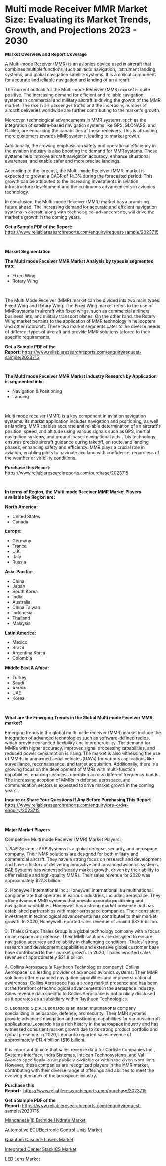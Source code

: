 <p><h1>Multi mode Receiver MMR Market Size: Evaluating its Market Trends, Growth, and Projections 2023 - 2030</h1></p><p><strong>Market Overview and Report Coverage</strong></p>
<p><p>A Multi-mode Receiver (MMR) is an avionics device used in aircraft that combines multiple functions, such as radio navigation, instrument landing systems, and global navigation satellite systems. It is a critical component for accurate and reliable navigation and landing of an aircraft.</p><p>The current outlook for the Multi-mode Receiver (MMR) market is quite positive. The increasing demand for efficient and reliable navigation systems in commercial and military aircraft is driving the growth of the MMR market. The rise in air passenger traffic and the increasing number of aircraft deliveries worldwide are further contributing to the market's growth.</p><p>Moreover, technological advancements in MMR systems, such as the integration of satellite-based navigation systems like GPS, GLONASS, and Galileo, are enhancing the capabilities of these receivers. This is attracting more customers towards MMR systems, leading to market growth.</p><p>Additionally, the growing emphasis on safety and operational efficiency in the aviation industry is also boosting the demand for MMR systems. These systems help improve aircraft navigation accuracy, enhance situational awareness, and enable safer and more precise landings.</p><p>According to the forecast, the Multi-mode Receiver (MMR) market is expected to grow at a CAGR of 14.3% during the forecasted period. This growth can be attributed to the increasing investments in aviation infrastructure development and the continuous advancements in avionics technology.</p><p>In conclusion, the Multi-mode Receiver (MMR) market has a promising future ahead. The increasing demand for accurate and efficient navigation systems in aircraft, along with technological advancements, will drive the market's growth in the coming years.</p></p>
<p><strong>Get a Sample PDF of the Report:</strong> <a href="https://www.reliableresearchreports.com/enquiry/request-sample/2023715">https://www.reliableresearchreports.com/enquiry/request-sample/2023715</a></p>
<p>&nbsp;</p>
<p><strong>Market Segmentation</strong></p>
<p><strong>The Multi mode Receiver MMR Market Analysis by types is segmented into:</strong></p>
<p><ul><li>Fixed Wing</li><li>Rotary Wing</li></ul></p>
<p>&nbsp;</p>
<p><p>The Multi Mode Receiver (MMR) market can be divided into two main types: Fixed Wing and Rotary Wing. The Fixed Wing market refers to the use of MMR systems in aircraft with fixed wings, such as commercial airliners, business jets, and military transport planes. On the other hand, the Rotary Wing market pertains to the application of MMR technology in helicopters and other rotorcraft. These two market segments cater to the diverse needs of different types of aircraft and provide MMR solutions tailored to their specific requirements.</p></p>
<p><strong>Get a Sample PDF of the Report:</strong>&nbsp;<a href="https://www.reliableresearchreports.com/enquiry/request-sample/2023715">https://www.reliableresearchreports.com/enquiry/request-sample/2023715</a></p>
<p>&nbsp;</p>
<p><strong>The Multi mode Receiver MMR Market Industry Research by Application is segmented into:</strong></p>
<p><ul><li>Navigation & Positioning</li><li>Landing</li></ul></p>
<p>&nbsp;</p>
<p><p>Multi mode receiver (MMR) is a key component in aviation navigation systems. Its market application includes navigation and positioning, as well as landing. MMR enables accurate and reliable determination of an aircraft's position, speed, and altitude using various signals such as GPS, inertial navigation systems, and ground-based navigational aids. This technology ensures precise aircraft guidance during takeoff, en route, and landing phases, enhancing safety and efficiency. MMR plays a crucial role in aviation, enabling pilots to navigate and land with confidence, regardless of the weather or visibility conditions.</p></p>
<p><strong>Purchase this Report:</strong>&nbsp; <a href="https://www.reliableresearchreports.com/purchase/2023715">https://www.reliableresearchreports.com/purchase/2023715</a></p>
<p>&nbsp;</p>
<p><strong>In terms of Region, the Multi mode Receiver MMR Market Players available by Region are:</strong></p>
<p>
    <p> <strong> North America: </strong>
        <ul>
            <li>United States</li>
            <li>Canada</li>
        </ul>
        </p> 
    <p> <strong> Europe: </strong>
        <ul>
            <li>Germany</li>
            <li>France</li>
            <li>U.K.</li>
            <li>Italy</li>
            <li>Russia</li>
        </ul>
        </p> 
    <p> <strong> Asia-Pacific: </strong>
        <ul>
            <li>China</li>
            <li>Japan</li>
            <li>South Korea</li>
            <li>India</li>
            <li>Australia</li>
            <li>China Taiwan</li>
            <li>Indonesia</li>
            <li>Thailand</li>
            <li>Malaysia</li>
        </ul>
        </p> 
    <p> <strong> Latin America: </strong>
        <ul>
            <li>Mexico</li>
            <li>Brazil</li>
            <li>Argentina Korea</li>
            <li>Colombia</li>
        </ul>
        </p> 
    <p> <strong> Middle East & Africa: </strong>
        <ul>
            <li>Turkey</li>
            <li>Saudi</li>
            <li>Arabia</li>
            <li>UAE</li>
            <li>Korea</li>
        </ul>
    </p>
    </p>
<p>&nbsp;</p>
<p><strong>What are the Emerging Trends in the Global Multi mode Receiver MMR market?</strong></p>
<p><p>Emerging trends in the global multi mode receiver (MMR) market include the integration of advanced technologies such as software-defined radios, which provide enhanced flexibility and interoperability. The demand for MMRs with higher accuracy, improved signal processing capabilities, and reduced power consumption is rising. The market is also witnessing the use of MMRs in unmanned aerial vehicles (UAVs) for various applications like surveillance, reconnaissance, and target acquisition. Additionally, there is a growing focus on the development of MMRs with multi-function capabilities, enabling seamless operation across different frequency bands. The increasing adoption of MMRs in defense, aerospace, and communication sectors is expected to drive market growth in the coming years.</p></p>
<p><strong>Inquire or Share Your Questions If Any Before Purchasing This Report</strong>- <a href="https://www.reliableresearchreports.com/enquiry/pre-order-enquiry/2023715">https://www.reliableresearchreports.com/enquiry/pre-order-enquiry/2023715</a></p>
<p>&nbsp;</p>
<p><strong>Major Market Players</strong></p>
<p><p>Competitive Multi mode Receiver (MMR) Market Players:</p><p>1. BAE Systems: BAE Systems is a global defense, security, and aerospace company. Their MMR solutions are designed for both military and commercial aircraft. They have a strong focus on research and development and have a history of delivering innovative and advanced avionics systems. BAE Systems has witnessed steady market growth, driven by their ability to offer reliable and high-quality MMRs. Their sales revenue for 2020 was approximately $22.3 billion.</p><p>2. Honeywell International Inc.: Honeywell International is a multinational conglomerate that operates in various industries, including aerospace. They offer advanced MMR systems that provide accurate positioning and navigation capabilities. Honeywell has a strong market presence and has established partnerships with major aerospace companies. Their consistent investment in technological advancements has contributed to their market growth. In 2020, Honeywell reported sales revenue of around $32.6 billion.</p><p>3. Thales Group: Thales Group is a global technology company with a focus on aerospace and defense. Their MMR solutions are designed to ensure navigation accuracy and reliability in challenging conditions. Thales' strong research and development capabilities and extensive global customer base have contributed to their market growth. In 2020, Thales reported sales revenue of approximately $21.8 billion.</p><p>4. Collins Aerospace (a Raytheon Technologies company): Collins Aerospace is a leading provider of advanced avionics systems. Their MMR solutions offer enhanced navigation capabilities and improve situational awareness. Collins Aerospace has a strong market presence and has been at the forefront of technological advancements in the aerospace industry. Sales revenue data specific to Collins Aerospace is not publicly disclosed as it operates as a subsidiary within Raytheon Technologies.</p><p>5. Leonardo S.p.A.: Leonardo is an Italian multinational company specializing in aerospace, defense, and security. Their MMR systems provide advanced navigation and positioning capabilities for various aircraft applications. Leonardo has a rich history in the aerospace industry and has witnessed consistent market growth due to its strong product portfolio and global presence. In 2020, Leonardo reported sales revenue of approximately €13.4 billion ($16 billion).</p><p>It is important to note that sales revenue data for Carlisle Companies Inc., Systems Interface, Indra Sistemas, Intelcan Technosystems, and Val Avonics specifically is not publicly available or within the given word limit. However, these companies are recognized players in the MMR market, contributing with their diverse range of offerings and abilities to meet the evolving demands of the aerospace industry.</p></p>
<p><strong>Purchase this Report:</strong>&nbsp;&nbsp;<a href="https://www.reliableresearchreports.com/purchase/2023715">https://www.reliableresearchreports.com/purchase/2023715</a></p>
<p></p>
<p><strong>Get a Sample PDF of the Report:</strong>&nbsp;<a href="https://www.reliableresearchreports.com/enquiry/request-sample/2023715">https://www.reliableresearchreports.com/enquiry/request-sample/2023715</a></p>
<p><p><a href="https://medium.com/@lupeosinski/manganese-ii-bromide-hydrate-market-size-cagr-trends-2024-2030-937d3c98facc">Manganese(II) Bromide Hydrate Market</a></p><p><a href="https://github.com/castoriffic/Market-Research-Report-List-1/blob/main/automotive-ecuelectronic-control-units-market.md">Automotive ECUElectronic Control Units Market</a></p><p><a href="https://www.linkedin.com/pulse/quantum-cascade-lasers-market-size-2023-2030-global-industrial-hhiff/">Quantum Cascade Lasers Market</a></p><p><a href="https://github.com/ashepherd82/Market-Research-Report-List-1/blob/main/integrated-center-stackics-market.md">Integrated Center StackICS Market</a></p><p><a href="https://www.linkedin.com/pulse/led-lens-market-size-share-amp-trends-analysis-report-p6wke/">LED Lens Market</a></p></p>